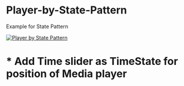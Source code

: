 
# Player-by-State-Pattern
Example for State Pattern


[![Player by State Pattern](https://img.youtube.com/vi/-C1N5OuSFdc/0.jpg)](http://www.youtube.com/watch?v=-C1N5OuSFdc)

# * Add Time slider as TimeState for position of Media player 



